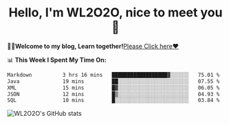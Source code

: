 <h1 align = "center">Hello, I'm WL2O2O, nice to meet you 👋</h1>

🧑‍💻**Welcome to my blog, Learn together!**[Please Click here❤️](https://wl2o2o.github.io)

📊 **This Week I Spent My Time On:**
<!--START_SECTION:waka-->

```txt
Markdown          3 hrs 16 mins   ██████████████████▓░░░░░░   75.01 %
Java              19 mins         ██░░░░░░░░░░░░░░░░░░░░░░░   07.55 %
XML               15 mins         █▓░░░░░░░░░░░░░░░░░░░░░░░   06.05 %
JSON              12 mins         █▒░░░░░░░░░░░░░░░░░░░░░░░   04.93 %
SQL               10 mins         █░░░░░░░░░░░░░░░░░░░░░░░░   03.84 %
```

<!--END_SECTION:waka-->

![WL2O2O's GitHub stats](https://github-readme-stats.vercel.app/api?username=wl2o2o&show_icons=true)


<!--
**WL2O2O/WL2O2O** is a ✨ _special_ ✨ repository because its `README.md` (this file) appears on your GitHub profile.

Here are some ideas to get you started:

- 🔭 I’m currently working on ...
- 🌱 I’m currently learning ...
- 👯 I’m looking to collaborate on ...
- 🤔 I’m looking for help with ...
- 💬 Ask me about ...
- 📫 How to reach me: ...
- 😄 Pronouns: ...
- ⚡ Fun fact: ...
-->
